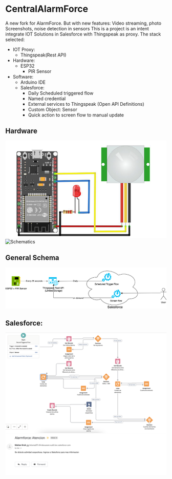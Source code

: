 # CentralAlarmForce
A new fork for AlarmForce. But with new features: Video streaming, photo Screenshots, noise detection in sensors
This is a project is an intent integrate IOT Solutions in Salesforce with Thingspeak as proxy. The stack selected:
* IOT Proxy:
    * Thingspeak(Rest API)
*  Hardware:
    * ESP32
         * PIR Sensor
* Software:         
    * Arduino IDE
    * Salesforce:
         * Daily Scheduled triggered flow
         * Named credential
         * External services to Thingspeak (Open API Definitions)
         * Custom Object: Sensor
         * Quick action to screen flow to manual update

##  Hardware
![Schematics](https://raw.githubusercontent.com/krukmat/AlarmForce-Demo/mqtt/images/AlarmForce%20-%20Schematics.png)
![Schematics](https://raw.githubusercontent.com/krukmat/AlarmForce-Demo/mqtt/images/Hardware.png)

## General Schema
![Schematics](https://raw.githubusercontent.com/krukmat/AlarmForce-Demo/mqtt/Untitled%20Diagram.png)

## Salesforce: 
![Schematics](https://raw.githubusercontent.com/krukmat/AlarmForce-Demo/mqtt/images/email%20alert.png)
![Schematics](https://raw.githubusercontent.com/krukmat/AlarmForce-Demo/mqtt/images/email_template.png)